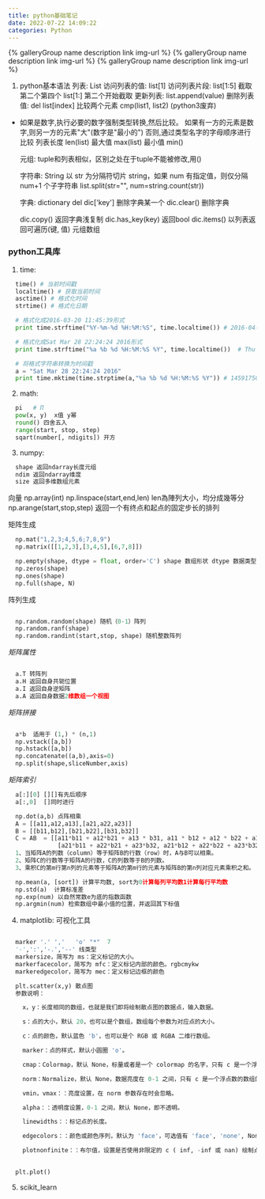 ```yaml
---
title: python基础笔记
date: 2022-07-22 14:09:22
categories: Python
---
```


<div class="gallery-group-main">
{% galleryGroup name description link img-url %}
{% galleryGroup name description link img-url %}
{% galleryGroup name description link img-url %}
</div>

1. python基本语法
  列表: List
  访问列表的值: list[1]
  访问列表片段: list[1:5] 截取第二个第四个  list[1:] 第二个开始截取
  更新列表: list.append(value)
  删除列表值: del list[index]
  比较两个元素  cmp(list1, list2) (python3废弃)

- 如果是数字,执行必要的数字强制类型转换,然后比较。
    如果有一方的元素是数字,则另一方的元素"大"(数字是"最小的")
    否则,通过类型名字的字母顺序进行比较
  列表长度 len(list)
  最大值 max(list) 最小值 min()

  元组: tuple和列表相似，区别之处在于tuple不能被修改,用()

  字符串: String
  以 str 为分隔符切片 string，如果 num 有指定值，则仅分隔 num+1 个子字符串 list.split(str="", num=string.count(str))

  字典: dictionary
  del dic['key'] 删除字典某一个
  dic.clear() 删除字典

  dic.copy()  返回字典浅复制
  dic.has_key(key) 返回bool
  dic.items() 以列表返回可遍历(键, 值) 元组数组

### python工具库

1. time:

  ```python
    time() # 当前时间戳
    localtime() # 获取当前时间
    asctime() # 格式化时间
    strtime() # 格式化日期

    # 格式化成2016-03-20 11:45:39形式
    print time.strftime("%Y-%m-%d %H:%M:%S", time.localtime()) # 2016-04-07 10:25:09
 
    # 格式化成Sat Mar 28 22:24:24 2016形式
    print time.strftime("%a %b %d %H:%M:%S %Y", time.localtime())  # Thu Apr 07 10:25:09 2016
  
    # 将格式字符串转换为时间戳
    a = "Sat Mar 28 22:24:24 2016"
    print time.mktime(time.strptime(a,"%a %b %d %H:%M:%S %Y")) # 1459175064.0

  ```

2. math:

  ```python
    pi   # Π
    pow(x, y)  x值 y幂
    round() 四舍五入
    range(start, stop, step)
    sqart(number[, ndigits]) 开方
  ```

3. numpy:

  ```python
    shape 返回ndarray长度元组
    ndim 返回ndarray维度
    size 返回多维数组元素

  ```

  向量
  np.array(int)
  np.linspace(start,end,len) len為陣列大小，均分成幾等分
  np.arange(start,stop,step) 返回一个有终点和起点的固定步长的排列

  矩阵生成

  ```python
    np.mat("1,2,3;4,5,6;7,8,9")
    np.matrix([[1,2,3],[3,4,5],[6,7,8]])

    np.empty(shape, dtype = float, order='C') shape 数组形状 dtype 数据类型，可选 產生一個無初始值的陣列
    np.zeros(shape) 
    np.ones(shape)
    np.full(shape, N)
  ```

  阵列生成

  ```python

    np.random.random(shape) 随机（0-1）阵列
    np.random.ranf(shape)
    np.random.randint(start,stop, shape) 随机整数阵列
  ```

  *矩阵属性*

  ```python

    a.T 转阵列
    a.H 返回自身共轭位置
    a.I 返回自身逆矩阵
    a.A 返回自身数据2维数组一个视图
  ```

  *矩阵拼接*

  ```python

    a*b  适用于 (1,) * (n,1)
    np.vstack([a,b])
    np.hstack([a,b])
    np.concatenate((a,b),axis=0)
    np.split(shape,sliceNumber,axis)
  ```
  
  *矩阵索引*

  ```python
    a[:][0] [][]有先后顺序
    a[:,0]  []同时进行

    np.dot(a,b) 点阵相乘
    A = [[a11,a12,a13],[a21,a22,a23]]
    B = [[b11,b12],[b21,b22],[b31,b32]]
    C = AB  = [[a11*b11 + a12*b21 + a13 * b31, a11 * b12 + a12 * b22 + a13*b32],
                [a21*b11 + a22*b21 + a23*b32, a21*b12 + a22*b22 + a23*b32]]
    1、当矩阵A的列数（column）等于矩阵B的行数（row）时，A与B可以相乘。
    2、矩阵C的行数等于矩阵A的行数，C的列数等于B的列数。
    3、乘积C的第m行第n列的元素等于矩阵A的第m行的元素与矩阵B的第n列对应元素乘积之和。

    np.mean(a, [sort]) 计算平均数, sort为0计算每列平均数1计算每行平均数  
    np.std(a)  计算标准差
    np.exp(num) 以自然常数e为底的指数函数
    np.argmin(num) 检索数组中最小值的位置，并返回其下标值
  ```

4. matplotlib: 可视化工具

  ```python

    marker '.' ','   'o' "*"  7
    '-',':','-.','--' 线类型
    markersize，简写为 ms：定义标记的大小。
    markerfacecolor，简写为 mfc：定义标记内部的颜色。rgbcmykw
    markeredgecolor，简写为 mec：定义标记边框的颜色

    plt.scatter(x,y) 散点图
    参数说明：

      x，y：长度相同的数组，也就是我们即将绘制散点图的数据点，输入数据。

      s：点的大小，默认 20，也可以是个数组，数组每个参数为对应点的大小。

      c：点的颜色，默认蓝色 'b'，也可以是个 RGB 或 RGBA 二维行数组。

      marker：点的样式，默认小圆圈 'o'。

      cmap：Colormap，默认 None，标量或者是一个 colormap 的名字，只有 c 是一个浮点数数组的时才使用。如果没有申明就是 image.cmap。

      norm：Normalize，默认 None，数据亮度在 0-1 之间，只有 c 是一个浮点数的数组的时才使用。

      vmin，vmax：：亮度设置，在 norm 参数存在时会忽略。

      alpha：：透明度设置，0-1 之间，默认 None，即不透明。

      linewidths：：标记点的长度。

      edgecolors：：颜色或颜色序列，默认为 'face'，可选值有 'face', 'none', None。

      plotnonfinite：：布尔值，设置是否使用非限定的 c ( inf, -inf 或 nan) 绘制点。

      
    plt.plot()

  ```

5. scikit_learn
  